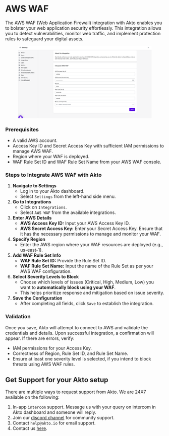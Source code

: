 # AWS WAF

The AWS WAF (Web Application Firewall) integration with Akto enables you to bolster your web application security effortlessly. This integration allows you to detect vulnerabilities, monitor web traffic, and implement protection rules to safeguard your digital assets.

<figure><img src="../.gitbook/assets/image (111).png" alt=""><figcaption></figcaption></figure>

### Prerequisites

* A valid AWS account.
* Access Key ID and Secret Access Key with sufficient IAM permissions to manage AWS WAF.
* Region where your WAF is deployed.
* WAF Rule Set ID and WAF Rule Set Name from your AWS WAF console.

### Steps to Integrate AWS WAF with Akto

1. **Navigate to Settings**
   * Log in to your Akto dashboard.
   * Select `Settings` from the left-hand side menu.
2. **Go to Integrations**
   * Click on `Integrations`.
   * Select `AWS WAF` from the available integrations.
3. **Enter AWS Details**
   * **AWS Access Key ID:** Input your AWS Access Key ID.
   * **AWS Secret Access Key:** Enter your Secret Access Key. Ensure that it has the necessary permissions to manage and monitor your WAF.
4. **Specify Region**
   * Enter the AWS region where your WAF resources are deployed (e.g., us-east-1).
5. **Add WAF Rule Set Info**
   * **WAF Rule Set ID:** Provide the Rule Set ID.
   * **WAF Rule Set Name:** Input the name of the Rule Set as per your AWS WAF configuration.
6. **Select Severity Levels to Block**
   * Choose which levels of issues (Critical, High, Medium, Low) you want to **automatically block using your WAF**.
   * This helps prioritize response and mitigation based on issue severity.
7. **Save the Configuration**
   * After completing all fields, click `Save` to establish the integration.

### Validation

Once you save, Akto will attempt to connect to AWS and validate the credentials and details. Upon successful integration, a confirmation will appear. If there are errors, verify:

* IAM permissions for your Access Key.
* Correctness of Region, Rule Set ID, and Rule Set Name.
* Ensure at least one severity level is selected, if you intend to block threats using AWS WAF rules.

## Get Support for your Akto setup

There are multiple ways to request support from Akto. We are 24X7 available on the following:

1. In-app `intercom` support. Message us with your query on intercom in Akto dashboard and someone will reply.
2. Join our [discord channel](https://www.akto.io/community) for community support.
3. Contact `help@akto.io` for email support.
4. Contact us [here](https://www.akto.io/contact-us).
